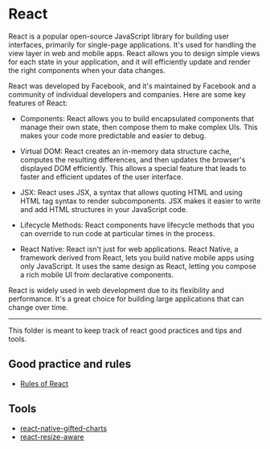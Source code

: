 # React

React is a popular open-source JavaScript library for building user interfaces,
primarily for single-page applications. It's used for handling the view layer
in web and mobile apps. React allows you to design simple views for each state
in your application, and it will efficiently update and render the right
components when your data changes.

React was developed by Facebook, and it's maintained by Facebook and a community
of individual developers and companies. Here are some key features of React:

- Components: React allows you to build encapsulated components that manage
their own state, then compose them to make complex UIs. This makes your code
more predictable and easier to debug.

- Virtual DOM: React creates an in-memory data structure cache, computes the
resulting differences, and then updates the browser's displayed DOM efficiently.
This allows a special feature that leads to faster and efficient updates
of the user interface.

- JSX: React uses JSX, a syntax that allows quoting HTML and using HTML tag
syntax to render subcomponents. JSX makes it easier to write and add HTML
structures in your JavaScript code.

- Lifecycle Methods: React components have lifecycle methods that you can
override to run code at particular times in the process.

- React Native: React isn't just for web applications. React Native, a framework
derived from React, lets you build native mobile apps using only JavaScript.
It uses the same design as React, letting you compose a rich mobile UI from
declarative components.

React is widely used in web development due to its flexibility and performance.
It's a great choice for building large applications that can change over time.

---

This folder is meant to keep track of react good practices and tips and tools.

## Good practice and rules

- [Rules of React](https://react.dev/reference/rules)

## Tools

- [react-native-gifted-charts](react-native-gifted-charts/react-native-gifted-charts.md)
- [react-resize-aware](react-resize-aware/react-resize-aware.md)
